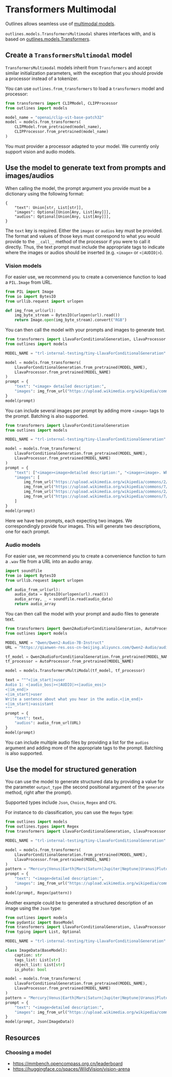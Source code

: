 # Transformers Multimodal

Outlines allows seamless use of [multimodal models](https://huggingface.co/learn/multimodal-models-course/en/unit1/introduction).

`outlines.models.TransformersMultimodal` shares interfaces with, and is based on [outlines.models.Transformers](./transformers.md).

## Create a `TransformersMultimodal` model

`TransformersMultimodal` models inherit from `Transformers` and accept similar initialization parameters, with the exception that you should provide a processor instead of a tokenizer.

You can use `outlines.from_transformers` to load a `transformers` model and processor:

```python
from transformers import CLIPModel, CLIPProcessor
from outlines import models

model_name = "openai/clip-vit-base-patch32"
model = models.from_transformers(
    CLIPModel.from_pretrained(model_name),
    CLIPProcessor.from_pretrained(model_name)
)
```

You must provider a processor adapted to your model. We currently only support vision and audio models.

## Use the model to generate text from prompts and images/audios

When calling the model, the prompt argument you provide must be a dictionary using the following format:
```
{
    "text": Union[str, List[str]],
    "images": Optional[Union[Any, List[Any]]],
    "audios": Optional[Union[Any, List[Any]]],
}
```

The `text` key is required. Either the `images` or `audios` key must be provided.
The format and values of those keys must correspond to what you would provide to the `__call__` method of the processor if you were to call it directly. Thus, the text prompt must include the appropriate tags to indicate where the images or audios should be inserted (e.g. `<image>` or `<|AUDIO|>`).

### Vision models

For easier use, we recommend you to create a convenience function to load a `PIL.Image` from URL.
```python
from PIL import Image
from io import BytesIO
from urllib.request import urlopen

def img_from_url(url):
    img_byte_stream = BytesIO(urlopen(url).read())
    return Image.open(img_byte_stream).convert("RGB")
```

You can then call the model with your prompts and images to generate text.
```python
from transformers import LlavaForConditionalGeneration, LlavaProcessor
from outlines import models

MODEL_NAME = "trl-internal-testing/tiny-LlavaForConditionalGeneration"

model = models.from_transformers(
    LlavaForConditionalGeneration.from_pretrained(MODEL_NAME),
    LlavaProcessor.from_pretrained(MODEL_NAME)
)
prompt = {
    "text": "<image> detailed description:",
    "images": img_from_url("https://upload.wikimedia.org/wikipedia/commons/2/25/Siam_lilacpoint.jpg")
}
model(prompt)
```

You can include several images per prompt by adding more `<image>` tags to the prompt. Batching is also supported.
```python
from transformers import LlavaForConditionalGeneration
from outlines import models

MODEL_NAME = "trl-internal-testing/tiny-LlavaForConditionalGeneration"

model = models.from_transformers(
    LlavaForConditionalGeneration.from_pretrained(MODEL_NAME),
    LlavaProcessor.from_pretrained(MODEL_NAME)
)
prompt = {
    "text": ["<image><image>detailed description:", "<image><image>. What animals are present?"],
    "images": [
        img_from_url("https://upload.wikimedia.org/wikipedia/commons/2/25/Siam_lilacpoint.jpg"),
        img_from_url("https://upload.wikimedia.org/wikipedia/commons/7/71/2010-kodiak-bear-1.jpg"),
        img_from_url("https://upload.wikimedia.org/wikipedia/commons/2/25/Siam_lilacpoint.jpg"),
        img_from_url("https://upload.wikimedia.org/wikipedia/commons/7/71/2010-kodiak-bear-1.jpg"),
    ]
}
model(prompt)
```

Here we have two prompts, each expecting two images. We correspondingly provide four images. This will generate two descriptions, one for each prompt.

### Audio models

For easier use, we recommend you to create a convenience function to turn a `.wav` file from a URL into an audio array.
```python
import soundfile
from io import BytesIO
from urllib.request import urlopen

def audio_from_url(url):
    audio_data = BytesIO(urlopen(url).read())
    audio_array, _ = soundfile.read(audio_data)
    return audio_array
```

You can then call the model with your prompt and audio files to generate text.
```python
from transformers import Qwen2AudioForConditionalGeneration, AutoProcessor
from outlines import models

MODEL_NAME = "Qwen/Qwen2-Audio-7B-Instruct"
URL = "https://qianwen-res.oss-cn-beijing.aliyuncs.com/Qwen2-Audio/audio/guess_age_gender.wav"

tf_model = Qwen2AudioForConditionalGeneration.from_pretrained(MODEL_NAME)
tf_processor = AutoProcessor.from_pretrained(MODEL_NAME)

model = models.TransformersMultiModal(tf_model, tf_processor)

text = """<|im_start|>user
Audio 1: <|audio_bos|><|AUDIO|><|audio_eos|>
<|im_end|>
<|im_start|>user
Write a sentence about what you hear in the audio.<|im_end|>
<|im_start|>assistant
"""
prompt = {
    "text": text,
    "audios": audio_from_url(URL)
}
model(prompt)
```

You can include multiple audio files by providing a list for the `audios` argument and adding more of the appropriate tags to the prompt. Batching is also supported.

## Use the model for structured generation

You can use the model to generate structured data by providing a value for the parameter `output_type` (the second positional argument of the `generate` method, right after the prompt).

Supported types include `Json`, `Choice`, `Regex` and `CFG`.

For instance to do classification, you can use the `Regex` type:
```python
from outlines import models
from outlines.types import Regex
from transformers import LlavaForConditionalGeneration, LlavaProcessor

MODEL_NAME = "trl-internal-testing/tiny-LlavaForConditionalGeneration"

model = models.from_transformers(
    LlavaForConditionalGeneration.from_pretrained(MODEL_NAME),
    LlavaProcessor.from_pretrained(MODEL_NAME)
)
pattern = "Mercury|Venus|Earth|Mars|Saturn|Jupiter|Neptune|Uranus|Pluto"
prompt = {
    "text": "<image>detailed description:",
    "images": img_from_url("https://upload.wikimedia.org/wikipedia/commons/e/e3/Saturn_from_Cassini_Orbiter_%282004-10-06%29.jpg"),
}
model(prompt, Regex(pattern))
```

Another example could be to generated a structured description of an image using the `Json` type:
```python
from outlines import models
from pydantic import BaseModel
from transformers import LlavaForConditionalGeneration, LlavaProcessor
from typing import List, Optional

MODEL_NAME = "trl-internal-testing/tiny-LlavaForConditionalGeneration"

class ImageData(BaseModel):
    caption: str
    tags_list: List[str]
    object_list: List[str]
    is_photo: bool

model = models.from_transformers(
    LlavaForConditionalGeneration.from_pretrained(MODEL_NAME),
    LlavaProcessor.from_pretrained(MODEL_NAME)
)
pattern = "Mercury|Venus|Earth|Mars|Saturn|Jupiter|Neptune|Uranus|Pluto"
prompt = {
    "text": "<image>detailed description:",
    "images": img_from_url("https://upload.wikimedia.org/wikipedia/commons/e/e3/Saturn_from_Cassini_Orbiter_%282004-10-06%29.jpg"),
}
model(prompt, Json(ImageData))
```

## Resources

### Choosing a model
- https://mmbench.opencompass.org.cn/leaderboard
- https://huggingface.co/spaces/WildVision/vision-arena
